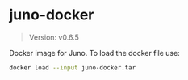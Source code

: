 # juno-docker

> Version: v0.6.5

Docker image for Juno. To load the docker file use:

```bash
docker load --input juno-docker.tar
```
